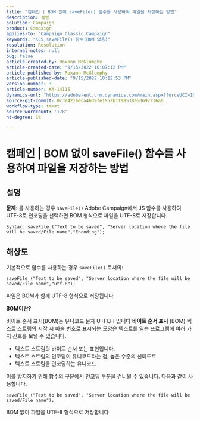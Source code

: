 ```yaml
---
title: "캠페인 | BOM 없이 saveFile() 함수를 사용하여 파일을 저장하는 방법"
description: 설명
solution: Campaign
product: Campaign
applies-to: "Campaign Classic,Campaign"
keywords: "KCS,saveFile() 함수(BOM 없음)"
resolution: Resolution
internal-notes: null
bug: false
article-created-by: Roxann McGlumphy
article-created-date: "9/15/2022 10:07:12 PM"
article-published-by: Roxann McGlumphy
article-published-date: "9/15/2022 10:12:53 PM"
version-number: 3
article-number: KA-14115
dynamics-url: "https://adobe-ent.crm.dynamics.com/main.aspx?forceUCI=1&pagetype=entityrecord&etn=knowledgearticle&id=5605e9bc-4235-ed11-9db1-00224808679b"
source-git-commit: 0c3e421beca46d9fe1952b1f98538a50697216a0
workflow-type: tm+mt
source-wordcount: '178'
ht-degree: 1%

---
```


# 캠페인 | BOM 없이 saveFile() 함수를 사용하여 파일을 저장하는 방법

## 설명


<b>문제</b>: 를 사용하는 경우 `saveFile()` Adobe Campaign에서 JS 함수를 사용하여 UTF-8로 인코딩을 선택하면 BOM 형식으로 파일을 UTF-8로 저장합니다.


```
Syntax: saveFile ("Text to be saved", "Server location where the file will be saved/File name","Encoding");
```



## 해상도


기본적으로 함수를 사용하는 경우 `saveFile()` 로서의:


```
saveFile ("Text to be saved", "Server location where the file will be saved/File name","utf-8");
```


파일은 BOM과 함께 UTF-8 형식으로 저장됩니다

<b>BOM이란? </b>

바이트 순서 표시(BOM)는 유니코드 문자 U+FEFF입니다 <b>바이트 순서 표시</b> (BOM) 텍스트 스트림의 시작 시 마술 번호로 표시되는 모양은 텍스트를 읽는 프로그램에 여러 가지 신호를 보낼 수 있습니다.

- 텍스트 스트림의 바이트 순서 또는 표현입니다.
- 텍스트 스트림의 인코딩이 유니코드라는 점, 높은 수준의 신뢰도로
- 텍스트 스트림을 인코딩하는 유니코드


이를 방지하기 위해 함수의 구문에서 인코딩 부분을 건너뛸 수 있습니다. 다음과 같이 사용합니다.


```
saveFile ("Text to be saved", "Server location where the file will be saved/File name");
```


BOM 없이 파일을 UTF-8 형식으로 저장합니다

